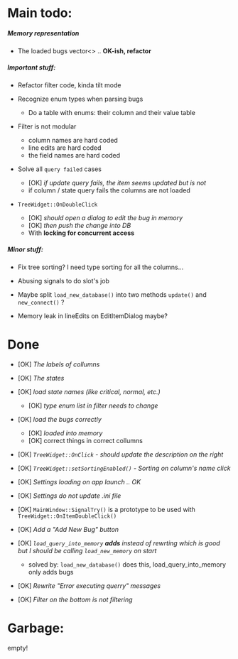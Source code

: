Main todo:
==========

##### Memory representation
* The loaded bugs vector<>   .. **OK-ish, refactor**

##### Important stuff:

* Refactor filter code, kinda tilt mode

* Recognize enum types when parsing bugs
    * Do a table with enums: their column and their value table


* Filter is not modular
    * column names are hard coded
    * line edits are hard coded
    * the field names are hard coded


* Solve all ```query failed``` cases
    * [OK] _if update query fails, the item seems updated but is not_
    * if column / state query fails the columns are not loaded


* ```TreeWidget::OnDoubleClick```
    * [OK] _should open a dialog to edit the bug in memory_
    * [OK] _then push the change into DB_
    * With **locking for concurrent access**


##### Minor stuff:

* Fix tree sorting? I need type sorting for all the columns...


* Abusing signals to do slot's job


* Maybe split ```load_new_database()``` into two methods ```update()``` and ```new_connect()``` ?

* Memory leak in lineEdits on EditItemDialog maybe?

Done
====

* [OK] _The labels of collumns_
* [OK] _The states_


* [OK] _load state names (like critical, normal, etc.)_
    * [OK] _type enum list in filter needs to change_
* [OK] _load the bugs correctly_
    * [OK] _loaded into memory_
    * [OK] correct things in correct collumns
* [OK] _```TreeWidget::OnClick``` - should update the description on the right_
* [OK] _```TreeWidget::setSortingEnabled()```  -  Sorting on column's name click_
* [OK] _Settings loading on app launch .. OK_
* [OK] _Settings do not update .ini file_
* [OK] ```MainWindow::SignalTry()``` is a prototype to be used with ```TreeWidget::OnItemDoubleClick()```
* [OK] _Add a "Add New Bug" button_
* [OK] _```load_query_into_memory``` **adds** instead of rewrting which is good but I should be calling ```load_new_memory``` on start_
    * solved by: ```load_new_database()``` does this, load_query_into_memory only adds bugs
* [OK] _Rewrite "Error executing querry" messages_
* [OK] _Filter on the bottom is not filtering_


Garbage:
========
empty!
